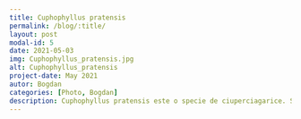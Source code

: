 ```yaml
---
title: Cuphophyllus pratensis  
permalink: /blog/:title/
layout: post
modal-id: 5
date: 2021-05-03
img: Cuphophyllus_pratensis.jpg
alt: Cuphophyllus_pratensis 
project-date: May 2021
autor: Bogdan
categories: [Photo, Bogdan]
description: Cuphophyllus pratensis este o specie de ciuperciagarice. Se gaseste in zonele temperate pe campuri si este verde cand e tanara. Este comestibila si comercializata .
---
```

